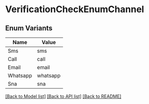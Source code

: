 # VerificationCheckEnumChannel

## Enum Variants

| Name | Value |
|---- | -----|
| Sms | sms |
| Call | call |
| Email | email |
| Whatsapp | whatsapp |
| Sna | sna |


[[Back to Model list]](../README.md#documentation-for-models) [[Back to API list]](../README.md#documentation-for-api-endpoints) [[Back to README]](../README.md)


